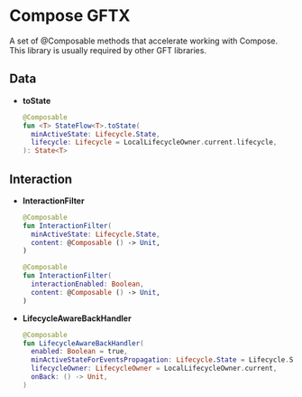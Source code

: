 # Compose GFTX

A set of @Composable methods that accelerate working with Compose.<br />
This library is usually required by other GFT libraries.

## Data
- **toState**
  ```kotlin
  @Composable
  fun <T> StateFlow<T>.toState(
    minActiveState: Lifecycle.State,
    lifecycle: Lifecycle = LocalLifecycleOwner.current.lifecycle,
  ): State<T>
  ```

## Interaction
- **InteractionFilter**
  ```kotlin
  @Composable
  fun InteractionFilter(
    minActiveState: Lifecycle.State,
    content: @Composable () -> Unit,
  )
  ```
  ```kotlin
  @Composable
  fun InteractionFilter(
    interactionEnabled: Boolean,
    content: @Composable () -> Unit,
  )
  ```  
- **LifecycleAwareBackHandler**
  ```kotlin
  @Composable
  fun LifecycleAwareBackHandler(
    enabled: Boolean = true,
    minActiveStateForEventsPropagation: Lifecycle.State = Lifecycle.State.RESUMED,
    lifecycleOwner: LifecycleOwner = LocalLifecycleOwner.current,
    onBack: () -> Unit,
  )
  ```
